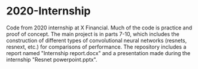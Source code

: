 # 2020-Internship
Code from 2020 internship at X Financial. Much of the code is practice and proof of concept. The main project is in parts 7-10, which includes the construction of different types of convolutional neural networks (resnets, resnext, etc.) for comparisons of performance. The repository includes a report named "Internship report.docx" and a presentation made during the internship "Resnet powerpoint.pptx".
